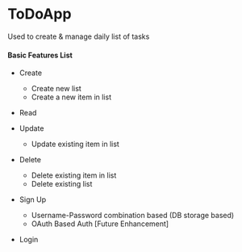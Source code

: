 # ToDoApp
Used to create &amp; manage daily list of tasks

#### Basic Features List

- Create
  - Create new list
  - Create a new item in list
 
- Read

- Update 
  - Update existing item in list
    
- Delete 
  - Delete existing item in list
  - Delete existing list
 
- Sign Up
  - Username-Password combination based (DB storage based)
  - OAuth Based Auth [Future Enhancement]

- Login

